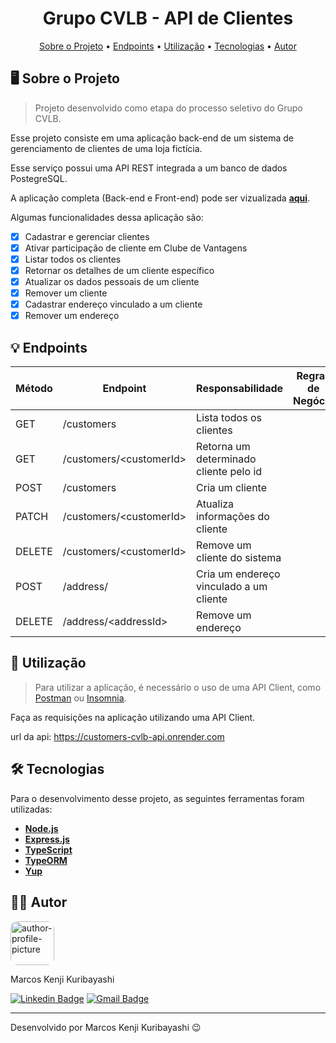 <!-- CABEÇALHO -->
<div id="readme-top" align="center">
    <h1>
       Grupo CVLB - API de Clientes
    </h1>
    <p>
        <a href="#%EF%B8%8F-sobre-o-projeto">Sobre o Projeto</a> •
        <a href="#-endpoints">Endpoints</a> •
        <a href="#-utilização">Utilização</a> •
        <a href="#%EF%B8%8F-tecnologias">Tecnologias</a> •
        <a href="#-autor">Autor</a>
    </p>
</div>

<!-- SOBRE O PROJETO -->

## 🖥️ Sobre o Projeto

> Projeto desenvolvido como etapa do processo seletivo do Grupo CVLB.

Esse projeto consiste em uma aplicação back-end de um sistema de gerenciamento de clientes de uma loja fictícia.

Esse serviço possui uma API REST integrada a um banco de dados PostegreSQL.

A aplicação completa (Back-end e Front-end) pode ser vizualizada **[aqui](https://cvlb-clientes.vercel.app)**.

Algumas funcionalidades dessa aplicação são:

- [x] Cadastrar e gerenciar clientes
- [x] Ativar participação de cliente em Clube de Vantagens
- [x] Listar todos os clientes
- [x] Retornar os detalhes de um cliente específico
- [x] Atualizar os dados pessoais de um cliente
- [x] Remover um cliente
- [x] Cadastrar endereço vinculado a um cliente
- [x] Remover um endereço

<!-- ENDPOINTS -->

## 💡 Endpoints

| Método | Endpoint                 | Responsabilidade                        | Regras de Negócio |
| ------ | ------------------------ | --------------------------------------- | ----------------- |
| GET    | /customers               | Lista todos os clientes                 |                   |
| GET    | /customers/\<customerId> | Retorna um determinado cliente pelo id  |                   |
| POST   | /customers               | Cria um cliente                         |                   |
| PATCH  | /customers/\<customerId> | Atualiza informações do cliente         |                   |
| DELETE | /customers/\<customerId> | Remove um cliente do sistema            |                   |
| POST   | /address/                | Cria um endereço vinculado a um cliente |                   |
| DELETE | /address/\<addressId>    | Remove um endereço                      |                   |

<!-- UTILIZAÇÃO -->

## 🚀 Utilização

> Para utilizar a aplicação, é necessário o uso de uma API Client, como [Postman](https://www.postman.com/) ou [Insomnia](https://insomnia.rest/download).

Faça as requisições na aplicação utilizando uma API Client.

url da api: https://customers-cvlb-api.onrender.com

<!-- TECNOLOGIAS -->

## 🛠️ Tecnologias

Para o desenvolvimento desse projeto, as seguintes ferramentas foram utilizadas:

- **[Node.js](https://nodejs.org/)**
- **[Express.js](https://expressjs.com/)**
- **[TypeScript](https://www.typescriptlang.org/)**
- **[TypeORM](https://typeorm.io/)**
- **[Yup](https://www.npmjs.com/package/yup)**

## 👨‍💻 Autor

<img style="border-radius: 15%;" src="https://gitlab.com/uploads/-/system/user/avatar/8603970/avatar.png?width=400" width=70 alt="author-profile-picture"/>

Marcos Kenji Kuribayashi

[![Linkedin Badge](https://img.shields.io/badge/-LinkedIn-blue?style=flat&logo=Linkedin&logoColor=white)](https://www.linkedin.com/in/marcos-kuribayashi/) [![Gmail Badge](https://img.shields.io/badge/-marcosken13@gmail.com-c14438?style=flat&logo=Gmail&logoColor=white)](mailto:marcosken13@gmail.com)

---

Desenvolvido por Marcos Kenji Kuribayashi 😉
